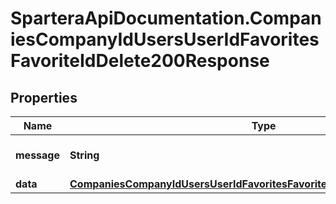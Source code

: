 # SparteraApiDocumentation.CompaniesCompanyIdUsersUserIdFavoritesFavoriteIdDelete200Response

## Properties

Name | Type | Description | Notes
------------ | ------------- | ------------- | -------------
**message** | **String** | Response status message | 
**data** | [**CompaniesCompanyIdUsersUserIdFavoritesFavoriteIdDelete200ResponseData**](CompaniesCompanyIdUsersUserIdFavoritesFavoriteIdDelete200ResponseData.md) |  | 


